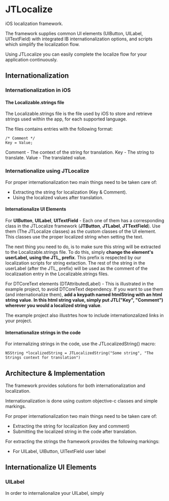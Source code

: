 JTLocalize
==========

iOS localization framework.

The framework supplies common UI elements (UIButton, UILabel, UITextField) with integrated IB internationalization options,
and scripts which simplify the localization flow.

Using JTLocalize you can easily complete the localize flow for your application continuously.

## Internationalization

### Internationalization in iOS

#### The Localizable.strings file
The Localizable.strings file is the file used by iOS to store and retrieve strings used within the app, for each supported language.

The files contains entries with the following format:
```
/* Comment */
Key = Value;
```

Comment - The context of the string for translation.
Key - The string to translate.
Value - The translated value.

### Internationalize using JTLocalize

For proper internationalization two main things need to be taken care of:                                               
- Extracting the string for localization (Key & Comment).                                                             
- Using the localized values after translation. 

#### Internationalize UI Elements

For **UIButton**, **UILabel**, **UITextField** - Each one of them has a corresponding class in the JTLocalize framework (**JTButton**, **JTLabel**, **JTTextField**).
Use them (The JTLocalize classes) as the custom classes of the UI element. 
This classes use the proper localized string when setting the text.

The next thing you need to do, is to make sure this string will be extracted to the Localizable.strings file.
To do this, simply **change the element's userLabel, using the JTL_ prefix**. This prefix is respected by our localization scripts for string extaction.
The rest of the string in the userLabel (after the JTL_ prefix) will be used as the comment of the localizaation entry in the Localizable.strings files.

For DTCoreText elements (DTAttributedLabel) - This is illustrated in the example project, to avoid DTCoreText dependency. 
If you want to use them (and internationalize them), **add a keypath named htmlString with an html string value**.
**In this html string value, simply put JTL("Key", "Comment") wherever you would a localized string value**.

The example project also illustrtes how to include internationzalized links in your project.   

#### Internationalize strings in the code

For internalizing strings in the code, use the JTLocalizedString() macro: 
```objective c
NSString *localizedString = JTLocalizedString("Some string", "The Strings context for translation")
```

## Architecture & Implementation
The framework provides solutions for both internationalization and localization.

Internationalization is done using custom objective-c classes and simple markings.

For proper internationalization two main things need to be taken care of:
- Extracting the string for localization (key and comment)
- Submitting the localized string in the code after translation.

For extracting the strings the framework provides the following markings:
- For UILabel, UIButton, UITextField
user label

## Internationalize UI Elements

### UILabel
In order to internalionalize your UILabel, simply 

